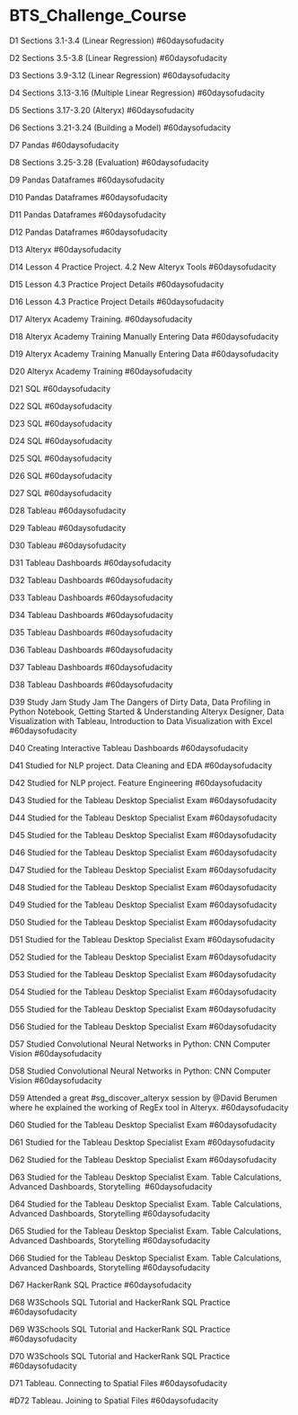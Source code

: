 # BTS_Challenge_Course

D1 Sections 3.1-3.4 (Linear Regression) #60daysofudacity

D2 Sections 3.5-3.8 (Linear Regression) #60daysofudacity

D3 Sections 3.9-3.12 (Linear Regression) #60daysofudacity

D4 Sections 3.13-3.16 (Multiple Linear Regression) #60daysofudacity

D5 Sections 3.17-3.20 (Alteryx) #60daysofudacity

D6 Sections 3.21-3.24 (Building a Model) #60daysofudacity

D7 Pandas #60daysofudacity

D8 Sections 3.25-3.28 (Evaluation) #60daysofudacity

D9 Pandas Dataframes #60daysofudacity

D10 Pandas Dataframes #60daysofudacity

D11 Pandas Dataframes #60daysofudacity

D12 Pandas Dataframes #60daysofudacity

D13 Alteryx #60daysofudacity

D14 Lesson 4 Practice Project. 4.2 New Alteryx Tools #60daysofudacity

D15 Lesson 4.3 Practice Project Details #60daysofudacity

D16 Lesson 4.3 Practice Project Details #60daysofudacity

D17 Alteryx Academy Training. #60daysofudacity

D18 Alteryx Academy Training Manually Entering Data #60daysofudacity

D19 Alteryx Academy Training Manually Entering Data #60daysofudacity

D20 Alteryx Academy Training #60daysofudacity

D21 SQL #60daysofudacity 

D22 SQL #60daysofudacity

D23 SQL #60daysofudacity 

D24 SQL #60daysofudacity

D25 SQL #60daysofudacity 

D26 SQL #60daysofudacity 

D27 SQL #60daysofudacity 

D28 Tableau #60daysofudacity

D29 Tableau #60daysofudacity

D30 Tableau #60daysofudacity

D31 Tableau Dashboards #60daysofudacity

D32 Tableau Dashboards #60daysofudacity 

D33 Tableau Dashboards #60daysofudacity 

D34 Tableau Dashboards #60daysofudacity

D35 Tableau Dashboards #60daysofudacity 

D36 Tableau Dashboards #60daysofudacity 

D37 Tableau Dashboards #60daysofudacity

D38 Tableau Dashboards #60daysofudacity

D39 Study Jam Study Jam The Dangers of Dirty Data, Data Profiling in Python Notebook, Getting Started & Understanding Alteryx Designer, Data Visualization with Tableau, Introduction to Data Visualization with Excel #60daysofudacity

D40 Creating Interactive Tableau Dashboards #60daysofudacity 

D41 Studied for NLP project. Data Cleaning and EDA #60daysofudacity

D42 Studied for NLP project. Feature Engineering #60daysofudacity 

D43 Studied for the Tableau Desktop Specialist Exam #60daysofudacity 

D44 Studied for the Tableau Desktop Specialist Exam #60daysofudacity 

D45 Studied for the Tableau Desktop Specialist Exam #60daysofudacity

D46 Studied for the Tableau Desktop Specialist Exam #60daysofudacity

D47 Studied for the Tableau Desktop Specialist Exam #60daysofudacity

D48 Studied for the Tableau Desktop Specialist Exam #60daysofudacity

D49 Studied for the Tableau Desktop Specialist Exam #60daysofudacity

D50 Studied for the Tableau Desktop Specialist Exam #60daysofudacity

D51 Studied for the Tableau Desktop Specialist Exam #60daysofudacity

D52 Studied for the Tableau Desktop Specialist Exam #60daysofudacity

D53 Studied for the Tableau Desktop Specialist Exam #60daysofudacity

D54 Studied for the Tableau Desktop Specialist Exam #60daysofudacity

D55 Studied for the Tableau Desktop Specialist Exam #60daysofudacity

D56 Studied for the Tableau Desktop Specialist Exam #60daysofudacity

D57 Studied Convolutional Neural Networks in Python: CNN Computer Vision #60daysofudacity 

D58 Studied Convolutional Neural Networks in Python: CNN Computer Vision #60daysofudacity 

D59 Attended a great #sg_discover_alteryx session by @David Berumen where he explained the working of RegEx tool in Alteryx.
#60daysofudacity 

D60 Studied for the Tableau Desktop Specialist Exam #60daysofudacity

D61 Studied for the Tableau Desktop Specialist Exam #60daysofudacity

D62 Studied for the Tableau Desktop Specialist Exam #60daysofudacity

D63 Studied for the Tableau Desktop Specialist Exam. Table Calculations, Advanced Dashboards, Storytelling  #60daysofudacity 

D64 Studied for the Tableau Desktop Specialist Exam. Table Calculations, Advanced Dashboards, Storytelling  #60daysofudacity 

D65 Studied for the Tableau Desktop Specialist Exam. Table Calculations, Advanced Dashboards, Storytelling  #60daysofudacity 

D66 Studied for the Tableau Desktop Specialist Exam. Table Calculations, Advanced Dashboards, Storytelling  #60daysofudacity 

D67 HackerRank SQL Practice #60daysofudacity

D68 W3Schools SQL Tutorial and HackerRank SQL Practice #60daysofudacity

D69 W3Schools SQL Tutorial and HackerRank SQL Practice  #60daysofudacity

D70 W3Schools SQL Tutorial and HackerRank SQL Practice  #60daysofudacity 

D71 Tableau. Connecting to Spatial Files #60daysofudacity 

#D72 Tableau. Joining to Spatial Files #60daysofudacity 
